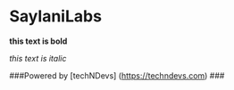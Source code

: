 # SaylaniLabs


**this text is bold** 


*this text is italic*


###Powered by [techNDevs] (https://techndevs.com)  ###